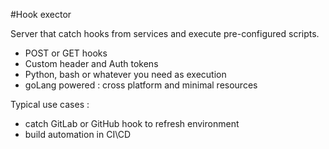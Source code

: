 #Hook exector

Server that catch hooks from services and execute pre-configured scripts.
- POST or GET hooks
- Custom header and Auth tokens
- Python, bash or whatever you need as execution
- goLang powered : cross platform and minimal resources 

Typical use cases : 
- catch GitLab or GitHub hook to refresh environment
- build automation in CI\CD 
 



